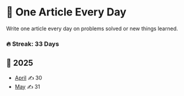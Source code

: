 # 📝 One Article Every Day
Write one article every day on problems solved or new things learned. 

### 🔥 Streak: 33 Days

## 📆 2025
- [April](https://matrixread.com/2025/04/) ✍️ 30
- [May](https://matrixread.com/2025/05/) ✍️ 31
